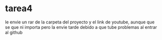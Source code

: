 # tarea4
le envie un rar de la carpeta del proyecto y el link de youtube, aunque que se que ni importa pero la envie tarde debido a que tube problemas al entrar al github
